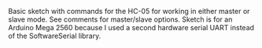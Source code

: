 
Basic sketch with commands for the HC-05 for working in either master or slave mode.  See comments for master/slave options.  Sketch is for an Arduino Mega 2560 because I used a second hardware serial UART instead of the SoftwareSerial library.
